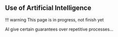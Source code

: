 ## Use of Artificial Intelligence

!!! warning
    This page is in progress, not finish yet



AI give certain guarantees over repetitive processes...